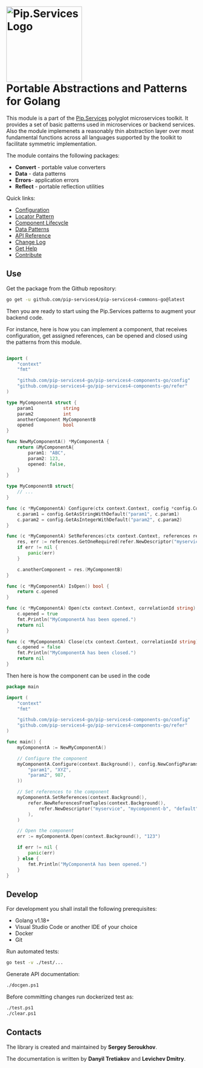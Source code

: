# <img src="https://uploads-ssl.webflow.com/5ea5d3315186cf5ec60c3ee4/5edf1c94ce4c859f2b188094_logo.svg" alt="Pip.Services Logo" width="200"> <br/> Portable Abstractions and Patterns for Golang

This module is a part of the [Pip.Services](http://pip.services.org) polyglot microservices toolkit.
It provides a set of basic patterns used in microservices or backend services.
Also the module implemenets a reasonably thin abstraction layer over most fundamental functions across
all languages supported by the toolkit to facilitate symmetric implementation.

The module contains the following packages:

- **Convert** - portable value converters
- **Data** - data patterns
- **Errors**- application errors
- **Reflect** - portable reflection utilities

<a name="links"></a> Quick links:

* [Configuration](http://docs.pipservices.org/conceptual/configuration/component_configuration/)
* [Locator Pattern](http://docs.pipservices.org/conceptual/component/component_references/)
* [Component Lifecycle](http://docs.pipservices.org/conceptual/component/component_lifecycle/)
* [Data Patterns](http://docs.pipservices.org/conceptual/persistences/memory_persistence/)
* [API Reference](https://godoc.org/github.com/pip-services4/pip-services4-commons-go)
* [Change Log](CHANGELOG.md)
* [Get Help](http://docs.pipservices.org/get_help/)
* [Contribute](http://docs.pipservices.org/contribute/)


## Use

Get the package from the Github repository:
```bash
go get -u github.com/pip-services4/pip-services4-commons-go@latest
```
Then you are ready to start using the Pip.Services patterns to augment your backend code.

For instance, here is how you can implement a component, that receives configuration, get assigned references,
can be opened and closed using the patterns from this module.

```go

import (
	"context"
	"fmt"

	"github.com/pip-services4-go/pip-services4-components-go/config"
	"github.com/pip-services4-go/pip-services4-components-go/refer"
)

type MyComponentA struct {
	param1           string
	param2           int
	anotherComponent MyComponentB
	opened           bool
}

func NewMyComponentA() *MyComponentA {
	return &MyComponentA{
		param1: "ABC",
		param2: 123,
		opened: false,
	}
}

type MyComponentB struct{
    // ...
}

func (c *MyComponentA) Configure(ctx context.Context, config *config.ConfigParams) {
	c.param1 = config.GetAsStringWithDefault("param1", c.param1)
	c.param2 = config.GetAsIntegerWithDefault("param2", c.param2)
}

func (c *MyComponentA) SetReferences(ctx context.Context, references refer.IReferences) {
	res, err := references.GetOneRequired(refer.NewDescriptor("myservice", "mycomponent-b", "*", "*", "1.0"))
	if err != nil {
		panic(err)
	}

	c.anotherComponent = res.(MyComponentB)
}

func (c *MyComponentA) IsOpen() bool {
	return c.opened
}

func (c *MyComponentA) Open(ctx context.Context, correlationId string) error {
	c.opened = true
	fmt.Println("MyComponentA has been opened.")
	return nil
}

func (c *MyComponentA) Close(ctx context.Context, correlationId string) error {
	c.opened = false
	fmt.Println("MyComponentA has been closed.")
	return nil
}

```

Then here is how the component can be used in the code

```go
package main

import (
	"context"
	"fmt"

	"github.com/pip-services4-go/pip-services4-components-go/config"
	"github.com/pip-services4-go/pip-services4-components-go/refer"
)

func main() {
	myComponentA := NewMyComponentA()

	// Configure the component
	myComponentA.Configure(context.Background(), config.NewConfigParamsFromTuples(
		"param1", "XYZ",
		"param2", 987,
	))

	// Set references to the component
	myComponentA.SetReferences(context.Background(),
		refer.NewReferencesFromTuples(context.Background(),
			refer.NewDescriptor("myservice", "mycomponent-b", "default", "default", "1.0"), &MyComponentB{},
		),
	)

	// Open the component
	err := myComponentA.Open(context.Background(), "123")

	if err != nil {
		panic(err)
	} else {
		fmt.Println("MyComponentA has been opened.")
	}
}
```

## Develop

For development you shall install the following prerequisites:
* Golang v1.18+
* Visual Studio Code or another IDE of your choice
* Docker
* Git

Run automated tests:
```bash
go test -v ./test/...
```

Generate API documentation:
```bash
./docgen.ps1
```

Before committing changes run dockerized test as:
```bash
./test.ps1
./clear.ps1
```

## Contacts

The library is created and maintained by **Sergey Seroukhov**.

The documentation is written by **Danyil Tretiakov** and **Levichev Dmitry**.
